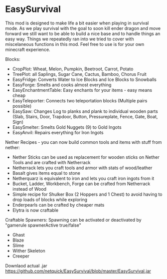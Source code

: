 # EasySurvival
This mod is designed to make life a bit easier when playing in survival mode. As we play survival with the goal to soon kill ender dragon and move forward we still want to be able to build a nice base and to handle things an easy way. Things we repeatedly ran into we tried to cover with miscelaneous functions in this mod. Feel free to use is for your own minecraft experience.

Blocks:
- CropPlot: Wheat, Melon, Pumpkin, Beetroot, Carrot, Potato
- TreePlot: all Saplings, Sugar Cane, Cactus, Bamboo, Chorus Fruit
- EasyFridge: Converts Water to Ice Blocks and Ice Blocks to Snowballs
- EasyForge: Smelts and cooks almost everything
- EasyEnchantmentTable: Easy enchants for your items - easy means cheap
- EasyTeleporter: Connects two teleportation blocks (Multiple pairs possible)
- EasySaw: Changes Log to planks and plank to individual wooden parts (Slab, Stairs, Door, Trapdoor, Button, Pressureplate, Fence, Gate, Boat, Sign)
- EasySmelter: Smelts Gold Nuggets (9) to Gold Ingots
- EasyAnvil: Repairs everything for Iron Ingots

Nether Recipes - you can now build common tools and items with stuff from nether:
- Nether Sticks can be used as replacement for wooden sticks on Nether Tools and are crafted with Netherrack
- Netherrack lets you craft tools and armor with stats of wood/leather
- Basalt gives items equal to stone
- Netherquarz is equivalent to iron and lets you craft iron ingots from it
- Bucket, Ladder, Workbench, Forge can be crafted from Netherrack instead of Wood
- Simple recipe for Shulker Box (2 Hoppers and 1 Chest) to avoid having to drop loads of blocks while exploring
- Enderpearls can be crafted by cheaper mats
- Elytra is now craftable

Craftable Spawners: Spawning can be activated or deactivated by "gamerule spawnerActive true/false"
- Ghast
- Blaze
- Slime
- Wither Skeleton
- Creeper

Downlaod actual .jar
https://github.com/netquick/EasySurvival/blob/master/EasySurvival.jar

